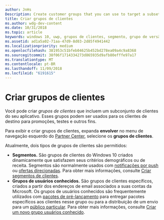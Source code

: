 ```yaml
---
author: JnHs
Description: Create customer groups that you can use to target a subset of your app's customer base for promotions, testing, or other purposes.
title: Criar grupos de clientes
ms.author: wdg-dev-content
ms.date: 10/31/2018
ms.topic: article
keywords: windows 10, uwp, grupos de clientes, segmento, grupo de versão de pré-lançamento, grupo de usuários conhecido
ms.assetid: ad1a5a02-71aa-47d9-8d03-2d85f4941442
ms.localizationpriority: medium
ms.openlocfilehash: 381953c51bfeb04625b452bd278ea09a4c9a8368
ms.sourcegitcommit: 38f06f1714334273d865935d9afb80efffe97a17
ms.translationtype: MT
ms.contentlocale: pt-BR
ms.lasthandoff: 11/09/2018
ms.locfileid: "6191615"
---
```

# <a name="create-customer-groups"></a>Criar grupos de clientes

Você pode criar *grupos de clientes* que incluem um subconjunto de clientes do seu aplicativo. Esses grupos podem ser usados para os clientes de destino para promoções, testes e outros fins.

Para exibir e criar grupos de clientes, expanda **envolver** no menu de navegação esquerdo do [Partner Center](https://partner.microsoft.com/dashboard), selecione os **grupos de clientes**.

Atualmente, dois tipos de grupos de clientes são permitidos:

- **Segmentos.** São grupos de clientes do Windows 10 criados dinamicamente que satisfazem seus critérios demográficos ou de receita. Segmentos são normalmente usados com [notificações por push](send-push-notifications-to-your-apps-customers.md) ou [ofertas direcionadas](use-targeted-offers-to-maximize-engagement-and-conversions.md). Para obter mais informações, consulte [Criar segmentos de clientes](create-customer-segments.md).
- **Grupos de usuários conhecidos.** São grupos de clientes específicos, criados a partir dos endereços de email associados a suas contas da Microsoft. Os grupos de usuários conhecidos são frequentemente utilizados com [pacotes de pré-lançamento](package-flights.md) para entregar pacotes específicos aos clientes nesse grupo ou para a distribuição de um envio para um [público particular](choose-visibility-options.md#audience). Para obter mais informações, consulte [Criar um novo grupo usuários conhecido](create-known-user-groups.md).
